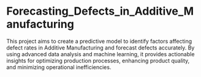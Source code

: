 # Forecasting_Defects_in_Additive_Manufacturing
This project aims to create a predictive model to identify factors affecting defect rates in Additive Manufacturing and forecast defects accurately. By using advanced data analysis and machine learning, it provides actionable insights for optimizing production processes, enhancing product quality, and minimizing operational inefficiencies.
